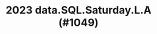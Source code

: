 ---
layout: event
title: "2023 data.SQL.Saturday.L.A (#1049)"
subtitle: ""
tags: ["Los Angeles", "California", "USA", "physical", "2023", "North America"]
thumb: /assets/img/logos/Just_icon_Color_small.png
comments: false
data: SQLSat1049
---